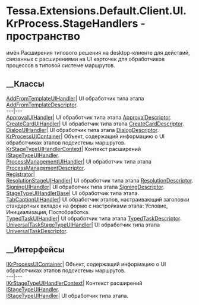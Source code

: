 # Tessa.Extensions.Default.Client.UI.KrProcess.StageHandlers - пространство
имён
Расширения типового решения на desktop-клиенте для действий, связанных с
расширениями на UI карточек для обработчиков процессов в типовой системе
маршрутов.
##  __Классы
[AddFromTemplateUIHandler](T_Tessa_Extensions_Default_Client_UI_KrProcess_StageHandlers_AddFromTemplateUIHandler.htm)|
UI обработчик типа этапа
[AddFromTemplateDescriptor](F_Tessa_Extensions_Default_Shared_Workflow_KrProcess_StageTypeDescriptors_AddFromTemplateDescriptor.htm).  
---|---  
[ApprovalUIHandler](T_Tessa_Extensions_Default_Client_UI_KrProcess_StageHandlers_ApprovalUIHandler.htm)|
UI обработчик типа этапа
[ApprovalDescriptor](F_Tessa_Extensions_Default_Shared_Workflow_KrProcess_StageTypeDescriptors_ApprovalDescriptor.htm).  
[CreateCardUIHandler](T_Tessa_Extensions_Default_Client_UI_KrProcess_StageHandlers_CreateCardUIHandler.htm)|
UI обработчик типа этапа
[CreateCardDescriptor](F_Tessa_Extensions_Default_Shared_Workflow_KrProcess_StageTypeDescriptors_CreateCardDescriptor.htm).  
[DialogUIHandler](T_Tessa_Extensions_Default_Client_UI_KrProcess_StageHandlers_DialogUIHandler.htm)|
UI обработчик типа этапа
[DialogDescriptor](F_Tessa_Extensions_Default_Shared_Workflow_KrProcess_StageTypeDescriptors_DialogDescriptor.htm).  
[KrProcessUIContainer](T_Tessa_Extensions_Default_Client_UI_KrProcess_StageHandlers_KrProcessUIContainer.htm)|
Объект, содержащий информацию о UI обработчиках этапов подсистемы маршрутов.  
[KrStageTypeUIHandlerContext](T_Tessa_Extensions_Default_Client_UI_KrProcess_StageHandlers_KrStageTypeUIHandlerContext.htm)|
Контекст расширений
[IStageTypeUIHandler](T_Tessa_Extensions_Default_Client_UI_KrProcess_StageHandlers_IStageTypeUIHandler.htm).  
[ProcessManagementUIHandler](T_Tessa_Extensions_Default_Client_UI_KrProcess_StageHandlers_ProcessManagementUIHandler.htm)|
UI обработчик типа этапа
[ProcessManagementDescriptor](F_Tessa_Extensions_Default_Shared_Workflow_KrProcess_StageTypeDescriptors_ProcessManagementDescriptor.htm).  
[Registrator](T_Tessa_Extensions_Default_Client_UI_KrProcess_StageHandlers_Registrator.htm)|  
[ResolutionStageUIHandler](T_Tessa_Extensions_Default_Client_UI_KrProcess_StageHandlers_ResolutionStageUIHandler.htm)|
UI обработчик типа этапа
[ResolutionDescriptor](F_Tessa_Extensions_Default_Shared_Workflow_KrProcess_StageTypeDescriptors_ResolutionDescriptor.htm).  
[SigningUIHandler](T_Tessa_Extensions_Default_Client_UI_KrProcess_StageHandlers_SigningUIHandler.htm)|
UI обработчик типа этапа
[SigningDescriptor](F_Tessa_Extensions_Default_Shared_Workflow_KrProcess_StageTypeDescriptors_SigningDescriptor.htm).  
[StageTypeUIHandlerBase](T_Tessa_Extensions_Default_Client_UI_KrProcess_StageHandlers_StageTypeUIHandlerBase.htm)|
UI обработчик типа этапа.  
[TabCaptionUIHandler](T_Tessa_Extensions_Default_Client_UI_KrProcess_StageHandlers_TabCaptionUIHandler.htm)|
UI обработчик этапов, настраивающий заголовки стандартных вкладок на форме с
настройками этапа: Условие, Инициализация, Постобработка.  
[TypedTaskUIHandler](T_Tessa_Extensions_Default_Client_UI_KrProcess_StageHandlers_TypedTaskUIHandler.htm)|
UI обработчик типа этапа
[TypedTaskDescriptor](F_Tessa_Extensions_Default_Shared_Workflow_KrProcess_StageTypeDescriptors_TypedTaskDescriptor.htm).  
[UniversalTaskStageTypeUIHandler](T_Tessa_Extensions_Default_Client_UI_KrProcess_StageHandlers_UniversalTaskStageTypeUIHandler.htm)|
UI обработчик типа этапа
[UniversalTaskDescriptor](F_Tessa_Extensions_Default_Shared_Workflow_KrProcess_StageTypeDescriptors_UniversalTaskDescriptor.htm).  
## __Интерфейсы
[IKrProcessUIContainer](T_Tessa_Extensions_Default_Client_UI_KrProcess_StageHandlers_IKrProcessUIContainer.htm)|
Объект, содержащий информацию о UI обработчиках этапов подсистемы маршрутов.  
---|---  
[IKrStageTypeUIHandlerContext](T_Tessa_Extensions_Default_Client_UI_KrProcess_StageHandlers_IKrStageTypeUIHandlerContext.htm)|
Контекст расширений
[IStageTypeUIHandler](T_Tessa_Extensions_Default_Client_UI_KrProcess_StageHandlers_IStageTypeUIHandler.htm).  
[IStageTypeUIHandler](T_Tessa_Extensions_Default_Client_UI_KrProcess_StageHandlers_IStageTypeUIHandler.htm)|
UI обработчик типа этапа.

